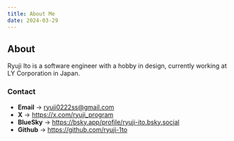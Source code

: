 ```yaml
---
title: About Me
date: 2024-03-29
---
```


## About

Ryuji Ito is a software engineer with a hobby in design, currently working at LY Corporation in Japan.

### Contact  
- **Email** -> ryuji0222ss@gmail.com  
- **X** -> https://x.com/ryuji_program
- **BlueSky** -> https://bsky.app/profile/ryuji-ito.bsky.social
- **Github** -> https://github.com/ryuji-1to